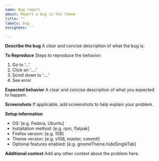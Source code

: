 ```yaml
---
name: Bug report
about: Report a bug in the theme
title: ""
labels: bug
assignees: ''

---
```


**Describe the bug**
A clear and concise description of what the bug is.

**To Reproduce**
Steps to reproduce the behavior:
1. Go to '...'
2. Click on '....'
3. Scroll down to '....'
4. See error

**Expected behavior**
A clear and concise description of what you expected to happen.

**Screenshots**
If applicable, add screenshots to help explain your problem.

**Setup information**
 - OS: [e.g. Fedora, Ubuntu]
 - Installation method: [e.g. rpm, flatpak]
 - Firefox version: [e.g. 108]
 - Theme version: [e.g. v108, master, commit]
 - Optional features enabled: [e.g. gnomeTheme.hideSingleTab]

**Additional context**
Add any other context about the problem here.
